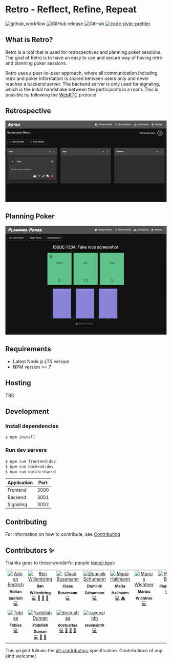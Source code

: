 # Retro - Reflect, Refine, Repeat

![github_workflow](https://github.com/MaibornWolff/retro/actions/workflows/test.yml/badge.svg) ![GitHub release](https://img.shields.io/github/release/yduman/retro.svg?style=flat-square) ![GitHub](https://img.shields.io/github/license/yduman/retro.svg?style=flat-square) [![code style: prettier](https://img.shields.io/badge/code_style-prettier-ff69b4.svg?style=flat-square)](https://github.com/prettier/prettier)

## What is Retro?

Retro is a tool that is used for retrospectives and planning poker sessions. The goal of Retro is to have an easy to use and secure way of having retro and planning poker sessions.

Retro uses a peer-to-peer approach, where all communication including retro and poker information is shared between users only and never reaches a backend server. The backend server is only used for signaling, which is the initial handshake between the participants in a room. This is possible by following the [WebRTC](https://webrtc.org/) protocol.

## Retrospective

![retro_example](./assets/retro_example_page.png)

## Planning Poker

![planning_poker_example](./assets/poker_example_page.png)

## Requirements

- Latest Node.js LTS version
- NPM version >= 7

## Hosting

TBD

## Development

### Install dependencies

```
$ npm install
```

### Run dev servers

```
$ npm run frontend:dev
$ npm run backend:dev
$ npm run watch:shared
```

| Application | Port |
| ----------- | :--: |
| Frontend    | 3000 |
| Backend     | 3001 |
| Signaling   | 3002 |

## Contributing

For information on how to contribute, see [Contributing](https://github.com/MaibornWolff/retro/blob/master/CONTRIBUTING.md)

## Contributors ✨

Thanks goes to these wonderful people ([emoji key](https://allcontributors.org/docs/en/emoji-key)):

<!-- ALL-CONTRIBUTORS-LIST:START - Do not remove or modify this section -->
<!-- prettier-ignore-start -->
<!-- markdownlint-disable -->
<table>
  <tbody>
    <tr>
      <td align="center" valign="top" width="14.28%"><a href="https://github.com/mrpatpat"><img src="https://avatars2.githubusercontent.com/u/2622069?v=4?s=100" width="100px;" alt="Adrian Endrich"/><br /><sub><b>Adrian Endrich</b></sub></a><br /><a href="https://github.com/MaibornWolff/retro/commits?author=mrpatpat" title="Code">💻</a></td>
      <td align="center" valign="top" width="14.28%"><a href="https://github.com/NearW"><img src="https://avatars.githubusercontent.com/u/12533626?v=4?s=100" width="100px;" alt="Ben Willenbring"/><br /><sub><b>Ben Willenbring</b></sub></a><br /><a href="https://github.com/MaibornWolff/retro/commits?author=NearW" title="Code">💻</a> <a href="#ideas-NearW" title="Ideas, Planning, & Feedback">🤔</a> <a href="#maintenance-NearW" title="Maintenance">🚧</a> <a href="#projectManagement-NearW" title="Project Management">📆</a></td>
      <td align="center" valign="top" width="14.28%"><a href="https://github.com/ClaasBusemann"><img src="https://avatars2.githubusercontent.com/u/65392929?v=4?s=100" width="100px;" alt="Claas Busemann"/><br /><sub><b>Claas Busemann</b></sub></a><br /><a href="https://github.com/MaibornWolff/retro/commits?author=ClaasBusemann" title="Code">💻</a></td>
      <td align="center" valign="top" width="14.28%"><a href="https://github.com/sillydomnom"><img src="https://avatars.githubusercontent.com/u/18489820?v=4?s=100" width="100px;" alt="Dominik Schumann"/><br /><sub><b>Dominik Schumann</b></sub></a><br /><a href="https://github.com/MaibornWolff/retro/commits?author=sillydomnom" title="Code">💻</a></td>
      <td align="center" valign="top" width="14.28%"><a href="https://github.com/Hall-Ma"><img src="https://avatars.githubusercontent.com/u/72517530?v=4?s=100" width="100px;" alt="Maria Hallmann"/><br /><sub><b>Maria Hallmann</b></sub></a><br /><a href="https://github.com/MaibornWolff/retro/commits?author=Hall-Ma" title="Code">💻</a> <a href="https://github.com/MaibornWolff/retro/commits?author=Hall-Ma" title="Tests">⚠️</a></td>
      <td align="center" valign="top" width="14.28%"><a href="https://github.com/2mawi2"><img src="https://avatars2.githubusercontent.com/u/17811051?v=4?s=100" width="100px;" alt="Marius Wichtner"/><br /><sub><b>Marius Wichtner</b></sub></a><br /><a href="https://github.com/MaibornWolff/retro/commits?author=2mawi2" title="Code">💻</a></td>
      <td align="center" valign="top" width="14.28%"><a href="https://github.com/PaulaBre"><img src="https://avatars2.githubusercontent.com/u/65403162?v=4?s=100" width="100px;" alt="PaulaBre"/><br /><sub><b>PaulaBre</b></sub></a><br /><a href="https://github.com/MaibornWolff/retro/commits?author=PaulaBre" title="Code">💻</a></td>
    </tr>
    <tr>
      <td align="center" valign="top" width="14.28%"><a href="https://github.com/tobim-dev"><img src="https://avatars3.githubusercontent.com/u/15176413?v=4?s=100" width="100px;" alt="Tobias"/><br /><sub><b>Tobias</b></sub></a><br /><a href="https://github.com/MaibornWolff/retro/commits?author=tobim-dev" title="Code">💻</a></td>
      <td align="center" valign="top" width="14.28%"><a href="https://yduman.github.io/"><img src="https://avatars0.githubusercontent.com/u/11931774?v=4?s=100" width="100px;" alt="Yadullah Duman"/><br /><sub><b>Yadullah Duman</b></sub></a><br /><a href="https://github.com/MaibornWolff/retro/commits?author=yduman" title="Code">💻</a> <a href="https://github.com/MaibornWolff/retro/pulls?q=is%3Apr+reviewed-by%3Ayduman" title="Reviewed Pull Requests">👀</a> <a href="#ideas-yduman" title="Ideas, Planning, & Feedback">🤔</a></td>
      <td align="center" valign="top" width="14.28%"><a href="https://github.com/dostulataa"><img src="https://avatars.githubusercontent.com/u/7762085?v=4?s=100" width="100px;" alt="dostualtaa"/><br /><sub><b>dostualtaa</b></sub></a><br /><a href="https://github.com/MaibornWolff/retro/commits?author=dostulataa" title="Code">💻</a> <a href="#ideas-dostulataa" title="Ideas, Planning, & Feedback">🤔</a> <a href="#maintenance-dostulataa" title="Maintenance">🚧</a> <a href="#projectManagement-dostulataa" title="Project Management">📆</a></td>
      <td align="center" valign="top" width="14.28%"><a href="https://github.com/ravensinth"><img src="https://avatars0.githubusercontent.com/u/1155772?v=4?s=100" width="100px;" alt="ravensinth"/><br /><sub><b>ravensinth</b></sub></a><br /><a href="https://github.com/MaibornWolff/retro/commits?author=ravensinth" title="Code">💻</a></td>
    </tr>
  </tbody>
</table>

<!-- markdownlint-restore -->
<!-- prettier-ignore-end -->

<!-- ALL-CONTRIBUTORS-LIST:END -->

This project follows the [all-contributors](https://github.com/all-contributors/all-contributors) specification. Contributions of any kind welcome!
